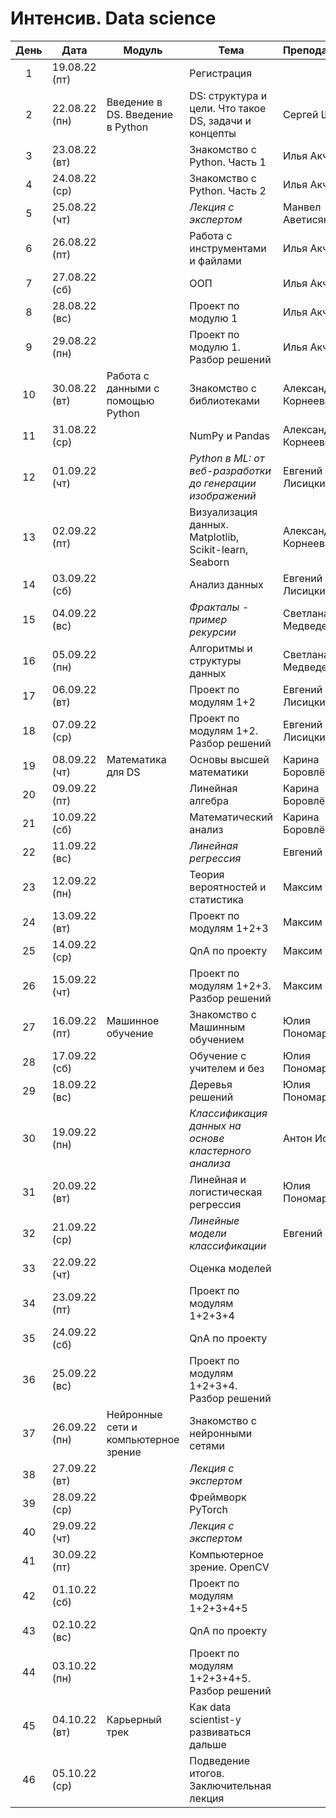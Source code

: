 # Интенсив. Data science

| День | Дата | Модуль | Тема | Преподаватель |
|:---:|---|---|---|---|
|1| 19.08.22 (пт) | | Регистрация | |
|2| 22.08.22 (пн) | Введение в DS. Введение в Python | DS: структура и цели. Что такое DS, задачи и концепты | Сергей Ширкин |
|3| 23.08.22 (вт) | | Знакомство с Python. Часть 1 | Илья Акчурин |
|4| 24.08.22 (ср) | | Знакомство с Python. Часть 2 | Илья Акчурин |
|5| 25.08.22 (чт) | | *Лекция с экспертом* | Манвел Аветисян |
|6| 26.08.22 (пт) | | Работа с инструментами и файлами | Илья Акчурин |
|7| 27.08.22 (сб) | | ООП | Илья Акчурин |
|8| 28.08.22 (вс) | | Проект по модулю 1 | Илья Акчурин |
|9| 29.08.22 (пн) | | Проект по модулю 1. Разбор решений | Илья Акчурин |
|10| 30.08.22 (вт) | Работа с данными с помощью Python | Знакомство с библиотеками | Александра Корнеева |
|11| 31.08.22 (ср) | | NumPy и Pandas | Александра Корнеева |
|12| 01.09.22 (чт) | | *Python в ML: от веб-разработки до генерации изображений* | Евгений Лисицкий |
|13| 02.09.22 (пт) | | Визуализация данных. Matplotlib, Scikit-learn, Seaborn | Александра Корнеева |
|14| 03.09.22 (сб) | | Анализ данных | Евгений Лисицкий |
|15| 04.09.22 (вс) | | *Фракталы - пример рекурсии* | Светлана Медведева |
|16| 05.09.22 (пн) | | Алгоритмы и структуры данных | Светлана Медведева |
|17| 06.09.22 (вт) | | Проект по модулям 1+2 | Евгений Лисицкий |
|18| 07.09.22 (ср) | | Проект по модулям 1+2. Разбор решений | Евгений Лисицкий |
|19| 08.09.22 (чт) | Математика для DS | Основы высшей математики | Карина Боровлёва |
|20| 09.09.22 (пт) | | Линейная алгебра | Карина Боровлёва |
|21| 10.09.22 (сб) | | Математический анализ | Карина Боровлёва |
|22| 11.09.22 (вс) | | *Линейная регрессия* | Евгений Макин |
|23| 12.09.22 (пн) | | Теория вероятностей и статистика | Максим Кулаев |
|24| 13.09.22 (вт) | | Проект по модулям 1+2+3 | Максим Кулаев |
|25| 14.09.22 (ср) | | QnA по проекту | Максим Кулаев |
|26| 15.09.22 (чт) | | Проект по модулям 1+2+3. Разбор решений | Максим Кулаев |
|27| 16.09.22 (пт) | Машинное обучение | Знакомство с Машинным обучением | Юлия Пономарёва |
|28| 17.09.22 (сб) | | Обучение с учителем и без | Юлия Пономарёва |
|29| 18.09.22 (вс) | | Деревья решений | Юлия Пономарёва |
|30| 19.09.22 (пн) | | *Классификация данных на основе кластерного анализа* | Антон Иоффе |
|31| 20.09.22 (вт) | | Линейная и логистическая регрессия | Юлия Пономарёва |
|32| 21.09.22 (ср) | | *Линейные модели классификации* | Евгений Макин |
|33| 22.09.22 (чт) | | Оценка моделей | |
|34| 23.09.22 (пт) | | Проект по модулям 1+2+3+4 | |
|35| 24.09.22 (сб) | | QnA по проекту | |
|36| 25.09.22 (вс) | | Проект по модулям 1+2+3+4. Разбор решений | |
|37| 26.09.22 (пн) | Нейронные сети и компьютерное зрение | Знакомство с нейронными сетями | |
|38| 27.09.22 (вт) | | *Лекция с экспертом* | |
|39| 28.09.22 (ср) | | Фреймворк PyTorch | |
|40| 29.09.22 (чт) | | *Лекция с экспертом* | |
|41| 30.09.22 (пт) | | Компьютерное зрение. OpenCV | |
|42| 01.10.22 (сб) | | Проект по модулям 1+2+3+4+5 | |
|43| 02.10.22 (вс) | | QnA по проекту | |
|44| 03.10.22 (пн) | | Проект по модулям 1+2+3+4+5. Разбор решений | |
|45| 04.10.22 (вт) | Карьерный трек | Как data scientist-у развиваться дальше | |
|46| 05.10.22 (ср) | | Подведение итогов. Заключительная лекция | |
